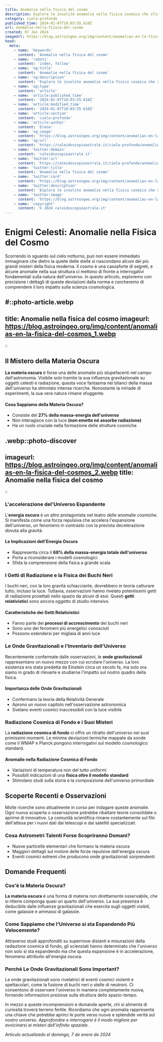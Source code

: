 ```yaml
---
title: Anomalie nella fisica del cosmo
description: Esplora le insolite anomalie nella fisica cosmica che sfidano la scienza. Scopri i misteri delluniverso e teorie avvincenti nellarticolo!
category: cielo-profondo
published_time: 2024-01-07T10:03:55.610Z
url: anomalie-nella-fisica-del-cosmo
created: 07 Jan 2024
imageUrl: https://blog.astroingeo.org/img/content/anomalias-en-la-fisica-del-cosmos_1.webp
head:
  meta:
    - name: 'keywords'
      content: 'Anomalie nella fisica del cosmo'
    - name: 'robots'
      content: 'index, follow'
    - name: 'og:title'
      content: 'Anomalie nella fisica del cosmo'
    - name: 'og:description'
      content: 'Esplora le insolite anomalie nella fisica cosmica che sfidano la scienza. Scopri i misteri delluniverso e teorie avvincenti nellarticolo!'
    - name: 'og:type'
      content: 'article'
    - name: 'article:published_time'
      content: '2024-01-07T10:03:55.610Z'
    - name: 'article:modified_time'
      content: '2024-01-07T10:03:55.610Z'
    - name: 'article:section'
      content: 'cielo-profondo'
    - name: 'article:author'
      content: 'Elena'
    - name: 'og:image'
      content: 'https://blog.astroingeo.org/img/content/anomalias-en-la-fisica-del-cosmos_1.webp'
    - name: 'og:url'
      content: 'https://caleidoscopioastrale.it/cielo-profondo/anomalie-nella-fisica-del-cosmo'
    - name: 'twitter:domain'
      content: 'caleidoscopioastrale.it'
    - name: 'twitter:url'
      content: 'https://caleidoscopioastrale.it/cielo-profondo/anomalie-nella-fisica-del-cosmo'
    - name: 'twitter:title'
      content: 'Anomalie nella fisica del cosmo'
    - name: 'twitter:card'
      content: 'https://blog.astroingeo.org/img/content/anomalias-en-la-fisica-del-cosmos_1.webp'
    - name: 'twitter:description'
      content: 'Esplora le insolite anomalie nella fisica cosmica che sfidano la scienza. Scopri i misteri delluniverso e teorie avvincenti nellarticolo!'
    - name: 'twitter:image'
      content: 'https://blog.astroingeo.org/img/content/anomalias-en-la-fisica-del-cosmos_1.webp'
    - name: 'copyright'
      content: '© 2024 caleidoscopioastrale.it'
---
```

# Enigmi Celesti: Anomalie nella Fisica del Cosmo

Scorrendo lo sguardo sul cielo notturno, può non essere immediato immaginare che dietro la quiete delle stelle si nascondano alcuni dei più grandi misteri della fisica moderna. Il cosmo è una cassaforte di segreti, e alcune anomalie nella sua struttura ci mettono di fronte a interrogativi fondamentali sulla natura dell'universo. In questo articolo, esploremo con precisione i dettagli di queste deviazioni dalla norma e cercheremo di comprendere il loro impatto sulla scienza cosmologica.

#::photo-article.webp
---
title: Anomalie nella fisica del cosmo
imageurl: https://blog.astroingeo.org/img/content/anomalias-en-la-fisica-del-cosmos_1.webp
---
::

## Il Mistero della Materia Oscura

**La materia oscura** è forse una delle anomalie più stupefacenti nel campo dell'astronomia. Visibile solo tramite la sua influenza gravitazionale su oggetti celesti e radiazione, questa voce fantasma nei bilanci della massa dell'universo ha stimolato intense ricerche. Nonostante la miriade di esperimenti, la sua vera natura rimane sfuggente.

#### Cosa Sappiamo della Materia Oscura?

- Consiste del **27% della massa-energia dell'universo**
- Non interagisce con la luce **(non emette né assorbe radiazione)**
- Ha un ruolo cruciale nella formazione delle strutture cosmiche

.webp::photo-discover
---
imageurl: https://blog.astroingeo.org/img/content/anomalias-en-la-fisica-del-cosmos_2.webp
title: Anomalie nella fisica del cosmo
---
::

### L'accelerazione del'Universo Espandente

L'**energia oscura** è un altro protagonista nel teatro delle anomalie cosmiche. Si manifesta come una forza repulsiva che accelera l'espansione dell'universo, un fenomeno in contrasto con la prevista decelerazione dovuta alla gravità.

#### Le Implicazioni dell'Energia Oscura

- Rappresenta circa il **68% della massa-energia totale dell'universo**
- Porta a riconsiderare i modelli cosmologici
- Sfida la comprensione della fisica a grande scala

### I Getti di Radiazione e la Fisica dei Buchi Neri

I buchi neri, con la loro gravità schiacciante, dovrebbero in teoria catturare tutto, incluso la luce. Tuttavia, osservazioni hanno rivelato potentissimi getti di radiazione proiettati nello spazio da alcuni di essi. Questi **getti relativistici** sono ancora oggetto di studio intensivo.

#### Caratteristiche dei Getti Relativistici

- Fanno parte dei **processi di accrescimento** dei buchi neri
- Sono uno dei fenomeni più energetici conosciuti
- Possono estendersi per migliaia di anni luce

### Le Onde Gravitazionali e l'Inventario dell'Universo

Recentemente confermate dalle osservazioni, le **onde gravitazionali** rappresentano un nuovo mezzo con cui scrutare l'universo. La loro esistenza era stata predetta da Einstein circa un secolo fa, ma solo ora siamo in grado di rilevarle e studiarne l'impatto sul nostro quadro della fisica.

#### Importanza delle Onde Gravitazionali

- Confermano la teoria della Relatività Generale
- Aprono un nuovo capitolo nell'osservazione astronomica
- Svelano eventi cosmici inaccessibili con la luce visibile

### Radiazione Cosmica di Fondo e i Suoi Misteri

La **radiazione cosmica di fondo** ci offre un ritratto dell'universo nei suoi primissimi momenti. Le minime deviazioni termiche mappate da sonde come il WMAP e Planck pongono interrogativi sul modello cosmologico standard.

#### Anomalie nella Radiazione Cosmica di Fondo

- Variazioni di temperatura non del tutto uniformi
- Possibili indicazioni di una **fisica oltre il modello standard**
- Stimolano studi sulla storia e la composizione dell'universo primordiale

## Scoperte Recenti e Osservazioni

Molte ricerche sono attualmente in corso per indagare queste anomalie. Ogni nuova scoperta o osservazione potrebbe ribaltare teorie consolidate o aprirne di innovative. La comunità scientifica rimane costantemente sul filo dell'attesa per i nuovi dati dai telescopi e dai satelliti specializzati.

### Cosa Astrometri Talenti Forse Scopriranno Domani?

- Nuove particelle elementari che formano la materia oscura
- Maggiori dettagli sul motore delle forze repulsive dell'energia oscura
- Eventi cosmici estremi che producono onde gravitazionali sorprendenti

## Domande Frequenti

### Cos'è la Materia Oscura?
**La materia oscura** è una forma di materia non direttamente osservabile, che si ritiene componga quasi un quarto dell'universo. La sua presenza è deducibile dalle influenze gravitazionali che esercita sugli oggetti visibili, come galassie e ammassi di galassie.

### Come Sappiamo che l'Universo si sta Espandendo Più Velocemente?
Attraverso studi approfonditi su supernove distanti e misurazioni della radiazione cosmica di fondo, gli scienziati hanno determinato che l'universo non solo si sta espandendo ma che questa espansione è in accelerazione, fenomeno attribuito all'energia oscura.

### Perché Le Onde Gravitazionali Sono Important?
Le onde gravitazionali sono rivelatrici di eventi cosmici violenti e spettacolari, come la fusione di buchi neri o stelle di neutroni. Ci consentono di osservare l'universo in maniera completamente nuova, fornendo informazioni preziose sulla struttura dello spazio-tempo.

In mezzo a queste incomprensioni e domande aperte, chi si alimenta di curiosità troverà terreno fertile. Ricordiamo che ogni anomalia rappresenta una chiave che potrebbe aprirci le porte verso nuove e splendide verità sul nostro universo. *Approfondire e interrogarsi è il modo migliore per avvicinarsi ai misteri dell'infinito spaziale.*

_Artículo actualizado el domingo, 7 de enero de 2024_